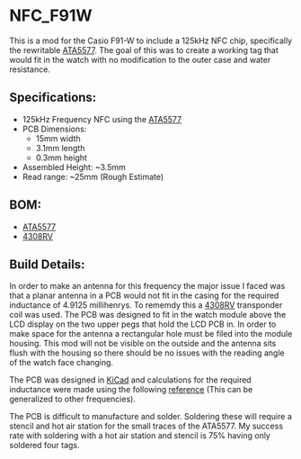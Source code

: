 # NFC_F91W
This is a mod for the Casio F91-W to include a 125kHz NFC chip, specifically the rewritable [ATA5577](https://ww1.microchip.com/downloads/en/DeviceDoc/ATA5577C-Read-Write-LF-RFID-IDIC-100-to-150-kHz-Data-Sheet-DS70005357B.pdf). The goal of this was to create a working tag that would fit in the watch with no modification to the outer case and water resistance.

## Specifications:
* 125kHz Frequency NFC using the [ATA5577](https://ww1.microchip.com/downloads/en/DeviceDoc/ATA5577C-Read-Write-LF-RFID-IDIC-100-to-150-kHz-Data-Sheet-DS70005357B.pdf) 
* PCB Dimensions:
  *  15mm width
  *  3.1mm length
  *  0.3mm height
* Assembled Height: ~3.5mm
* Read range: ~25mm (Rough Estimate)

## BOM:
* [ATA5577](https://www.digikey.com/en/products/detail/microchip-technology/ATA5577M233SC-DBQ/4966011)
* [4308RV](https://www.coilcraft.com/en-us/products/rf/rfid-transponders/x-y-axis-transponder-coil/4308rv/4308rv-495/)

## Build Details:
In order to make an antenna for this frequency the major issue I faced was that a planar antenna in a PCB would not fit in the casing for the required inductance of 4.9125 millihenrys. To rememdy this a [4308RV](https://www.coilcraft.com/getmedia/7bd70c9a-8fab-45b6-b44a-96b8e1c407c6/4308rv.pdf) transponder coil was used. The PCB was designed to fit in the watch module above the LCD display on the two upper pegs that hold the LCD PCB in. In order to make space for the antenna a rectangular hole must be filed into the module housing. This mod will not be visible on the outside and the antenna sits flush with the housing so there should be no issues with the reading angle of the watch face changing.

The PCB was designed in [KiCad](https://gitlab.com/kicad/code/kicad) and calculations for the required inductance were made using the following [reference](https://ww1.microchip.com/downloads/en/AppNotes/00710c.pdf) (This can be generalized to other frequencies).

The PCB is difficult to manufacture and solder. Soldering these will require a stencil and hot air station for the small traces of the ATA5577. My success rate with soldering with a hot air station and stencil is 75% having only soldered four tags.
